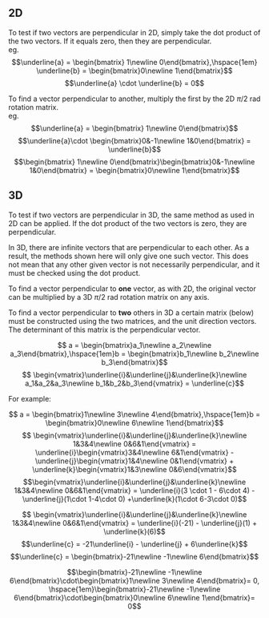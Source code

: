 ## 2D
To test if two vectors are perpendicular in 2D, simply take the dot product of the two vectors. If it equals zero, then they are perpendicular.  
eg.  
$$\underline{a} = \begin{bmatrix} 1\newline 0\end{bmatrix},\hspace{1em} \underline{b} = \begin{bmatrix}0\newline 1\end{bmatrix}$$
$$\underline{a} \cdot \underline{b} = 0$$

To find a vector perpendicular to another, multiply the first by the 2D $\pi/2$ rad rotation matrix.  
eg.  
$$\underline{a} = \begin{bmatrix} 1\newline 0\end{bmatrix}$$
$$\underline{a}\cdot \begin{bmatrix}0&-1\newline 1&0\end{bmatrix} = \underline{b}$$
$$\begin{bmatrix} 1\newline 0\end{bmatrix}\begin{bmatrix}0&-1\newline 1&0\end{bmatrix} = \begin{bmatrix}0\newline 1\end{bmatrix}$$

## 3D
To test if two vectors are perpendicular in 3D, the same method as used in 2D can be applied. If the dot product of the two vectors is zero, they are perpendicular.  

In 3D, there are infinite vectors that are perpendicular to each other. As a result, the methods shown here will only give one such vector. This does not mean that any other given vector is not necessarily perpendicular, and it must be checked using the dot product.

To find a vector perpendicular to **one** vector, as with 2D, the original vector can be multiplied by a 3D $\pi/2$ rad rotation matrix on any axis.

To find a vector perpendicular to **two** others  in 3D a certain matrix (below) must be constructed using the two matrices, and the unit direction vectors. The determinant of this matrix is the perpendicular vector.

$$ a = \begin{bmatrix}a_1\newline a_2\newline a_3\end{bmatrix},\hspace{1em}b = \begin{bmatrix}b_1\newline b_2\newline b_3\end{bmatrix}$$
$$ \begin{vmatrix}\underline{i}&\underline{j}&\underline{k}\newline  a_1&a_2&a_3\newline  b_1&b_2&b_3\end{vmatrix} = \underline{c}$$

For example:

$$ a = \begin{bmatrix}1\newline 3\newline 4\end{bmatrix},\hspace{1em}b = \begin{bmatrix}0\newline 6\newline 1\end{bmatrix}$$
$$ \begin{vmatrix}\underline{i}&\underline{j}&\underline{k}\newline  1&3&4\newline  0&6&1\end{vmatrix} = \underline{i}\begin{vmatrix}3&4\newline  6&1\end{vmatrix} - \underline{j}\begin{vmatrix}1&4\newline  0&1\end{vmatrix} + \underline{k}\begin{vmatrix}1&3\newline  0&6\end{vmatrix}$$
$$\begin{vmatrix}\underline{i}&\underline{j}&\underline{k}\newline  1&3&4\newline  0&6&1\end{vmatrix} = \underline{i}(3 \cdot 1 - 6\cdot 4) -\underline{j}(1\cdot 1-4\cdot 0) +\underline{k}(1\cdot 6-3\cdot 0)$$

$$ \begin{vmatrix}\underline{i}&\underline{j}&\underline{k}\newline  1&3&4\newline  0&6&1\end{vmatrix} = \underline{i}(-21) - \underline{j}(1) + \underline{k}(6)$$
$$\underline{c} = -21\underline{i} - \underline{j} + 6\underline{k}$$
$$\underline{c} = \begin{bmatrix}-21\newline -1\newline 6\end{bmatrix}$$

$$\begin{bmatrix}-21\newline -1\newline 6\end{bmatrix}\cdot\begin{bmatrix}1\newline 3\newline 4\end{bmatrix}= 0, \hspace{1em}\begin{bmatrix}-21\newline -1\newline 6\end{bmatrix}\cdot\begin{bmatrix}0\newline 6\newline 1\end{bmatrix}= 0$$
